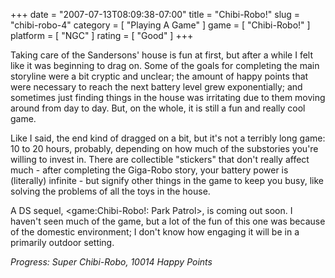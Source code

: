 +++
date = "2007-07-13T08:09:38-07:00"
title = "Chibi-Robo!"
slug = "chibi-robo-4"
category = [ "Playing A Game" ]
game = [ "Chibi-Robo!" ]
platform = [ "NGC" ]
rating = [ "Good" ]
+++

Taking care of the Sandersons' house is fun at first, but after a while I felt like it was beginning to drag on.  Some of the goals for completing the main storyline were a bit cryptic and unclear; the amount of happy points that were necessary to reach the next battery level grew exponentially; and sometimes just finding things in the house was irritating due to them moving around from day to day.  But, on the whole, it is still a fun and really cool game.

Like I said, the end kind of dragged on a bit, but it's not a terribly long game: 10 to 20 hours, probably, depending on how much of the substories you're willing to invest in.  There are collectible "stickers" that don't really affect much - after completing the Giga-Robo story, your battery power is (literally) infinite - but signify other things in the game to keep you busy, like solving the problems of all the toys in the house.

A DS sequel, <game:Chibi-Robo!: Park Patrol>, is coming out soon.  I haven't seen much of the game, but a lot of the fun of this one was because of the domestic environment; I don't know how engaging it will be in a primarily outdoor setting.

<i>Progress: Super Chibi-Robo, 10014 Happy Points</i>